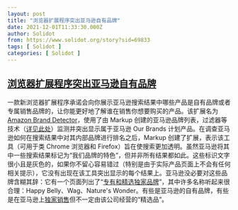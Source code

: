 ```yaml
---
layout: post
title: "浏览器扩展程序突出亚马逊自有品牌"
date: 2021-12-01T11:33:30.000Z
author: Solidot
from: https://www.solidot.org/story?sid=69833
tags: [ Solidot ]
categories: [ Solidot ]
---
```

<!--1638358410000-->
[浏览器扩展程序突出亚马逊自有品牌](https://www.solidot.org/story?sid=69833)
------

<div>
一款新浏览器扩展程序承诺会向你展示亚马逊搜索结果中哪些产品是自有品牌或者专属销售品牌的，让你能更好地了解谁在销售你想要购买的产品。该扩展名为 <a href="https://themarkup.org/amazons-advantage/2021/11/29/introducing-amazon-brand-detector" target="_blank">Amazon Brand Detector</a>，使用了由 Markup 创建的亚马逊品牌列表，过滤器等技术（<a href="https://themarkup.org/amazons-advantage/2021/10/14/how-we-analyzed-amazons-treatment-of-its-brands-in-search-results#identifying-amazons-brands-and-exclusives" target="_blank">详见此处</a>）监测并突出显示属于亚马逊 Our Brands 计划产品。在调查亚马逊如何在搜索结果中对其内部品牌进行排名之后，Markup 创建了扩展，表示该工具（可用于类 Chrome 浏览器和 Firefox）旨在使搜索更加透明。虽然亚马逊将其中一些搜索结果标记为“我们品牌的特色”，但并非所有结果都如此。这些标识文字很小且是灰色的，如果你不留心容易错过（特别是由于实际产品页面上不会有任何相关提示），它没有出现在该工具突出显示的每个结果上。亚马逊没必要对这些品牌含糊其辞：它有一个页面列出了“<a href="https://www.amazon.com/b?ots=1&amp;slotNum=6&amp;imprToken=54beb966-08fd-0210-2be&amp;ie=UTF8&amp;node=17728530011&amp;ascsubtag=%5B%5Dvg%5Bp%5D22572876%5Bt%5Dw%5Br%5Dreddit.com%5Bd%5DD">专有和精选独家品牌</a>”，其中许多名称听起来很合理：Happy Belly、Wag、Nature's Wonder。有些是亚马逊的自有品牌，有些是在亚马逊上<a href="https://sell.amazon.com/programs/our-brands?ascsubtag=%5B%5Dvg%5Bp%5D22572876%5Bt%5Dw%5Br%5Dreddit.com%5Bd%5DD" target="_blank">独家销售</a>但不一定由该公司经营的“精选品”。
</div>
